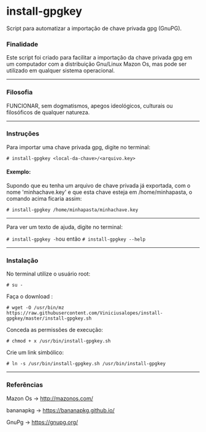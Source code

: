 # install-gpgkey
Script para automatizar a importação de chave privada gpg (GnuPG).

### Finalidade
Este script foi criado para facilitar a importação da chave privada gpg em um computador com a distribuição Gnu/Linux Mazon Os,
mas pode ser utilizado em qualquer sistema operacional.

---
### Filosofia
FUNCIONAR, sem dogmatismos, apegos ideológicos, culturais ou filosóficos de qualquer natureza.

---
### Instruções
Para importar uma chave privada gpg, digite no terminal:

```# install-gpgkey <local-da-chave>/<arquivo.key>```    


#### Exemplo:

Supondo que eu tenha um arquivo de chave privada já exportada, com o nome 'minhachave.key' e que esta chave esteja em /home/minhapasta, o comando acima ficaria assim:

```# install-gpgkey /home/minhapasta/minhachave.key```

---
Para ver um texto de ajuda, digite no terminal:

```# install-gpgkey -h```ou então ```# install-gpgkey --help```

---
### Instalação
No terminal utilize o usuário root:

```# su -```


Faça o download :

```# wget -O /usr/bin/mz https://raw.githubusercontent.com/Viniciusalopes/install-gpgkey/master/install-gpgkey.sh```


Conceda as permissões de execução:

```# chmod + x /usr/bin/install-gpgkey.sh```


Crie um link simbólico:

```# ln -s /usr/bin/install-gpgkey.sh /usr/bin/install-gpgkey```

---
### Referências

Mazon Os -> http://mazonos.com/

bananapkg -> https://bananapkg.github.io/

GnuPg -> https://gnupg.org/
